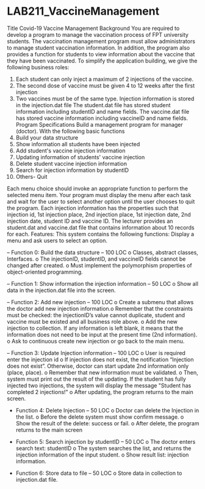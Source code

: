 # LAB211_VaccineManagement
Title
Covid-19 Vaccine Management
Background
You are required to develop a program to manage the vaccination process of FPT university students. The
vaccination management program must allow administrators to manage student vaccination information. In
addition, the program also provides a function for students to view information about the vaccine that they have
been vaccinated. To simplify the application building, we give the following business roles:
1. Each student can only inject a maximum of 2 injections of the vaccine.
2. The second dose of vaccine must be given 4 to 12 weeks after the first injection
3. Two vaccines must be of the same type.
Injection information is stored in the injection.dat file
The student.dat file has stored student information including studentID and name fields.
The vaccine.dat file has stored vaccine information including vaccineID and name fields.
Program Specifications
Build a management program for manager (doctor). With the following basic functions
0. Build your data structure
1. Show information all students have been injected
2. Add student's vaccine injection information
3. Updating information of students' vaccine injection
4. Delete student vaccine injection information
5. Search for injection information by studentID
6. Others- Quit

Each menu choice should invoke an appropriate function to perform the selected menu item. Your program must
display the menu after each task and wait for the user to select another option until the user chooses to quit the
program.
Each injection information has the properties such that injection id, 1st injection place, 2nd injection place, 1st
injection date, 2nd injection date, student ID and vaccine ID. The lecturer provides an student.dat and vaccine.dat
file that contains information about 10 records for each.
Features:
This system contains the following functions:
Display a menu and ask users to select an option.

  – Function 0: Build the data structure – 100 LOC
o Classes, abstract classes, Interfaces.
o The injectionID, studentID, and vaccineID fields cannot be changed after created.
o Must implement the polymorphism properties of object-oriented programming.

  – Function 1: Show information the injection information – 50 LOC
o Show all data in the injection.dat file into the screen.

  – Function 2: Add new injection – 100 LOC
o Create a submenu that allows the doctor add new injection information.o Remember that the constraints must be checked: the injectionID’s value cannot duplicate,
student and vaccine must be existed and all business role above.
o Add the new injection to collection. If any information is left blank, it means that the
information does not need to be input at the present time (2nd information).
o Ask to continuous create new injection or go back to the main menu.
  
  – Function 3: Update Injection information – 100 LOC
o User is required enter the injection id
o If injection does not exist, the notification “Injection does not exist”. Otherwise, doctor can
start update 2nd information only (place, place).
o Remember that new information must be validated.
o Then, system must print out the result of the updating. If the student has fully injected two
injections, the system will display the message "Student has completed 2 injections!"
o After updating, the program returns to the main screen.
  
  - Function 4: Delete Injection – 50 LOC
o Doctor can delete the Injection in the list.
o Before the delete system must show confirm message.
o Show the result of the delete: success or fail.
o After delete, the program returns to the main screen
  
  - Function 5: Search injection by studentID – 50 LOC
o The doctor enters search text: studentID
o The system searches the list, and returns the injection information of the input student.
o Show result list: injection information.
  
  - Function 6: Store data to file – 50 LOC
o Store data in collection to injection.dat file.
